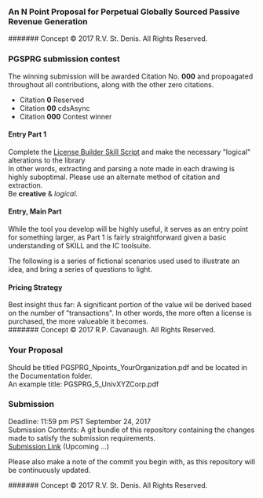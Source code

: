 ### An N Point Proposal for Perpetual Globally Sourced Passive Revenue Generation
#######  Concept © 2017 R.V. St. Denis. All Rights Reserved.

### PGSPRG submission contest
The winning submission will be awarded Citation No. **000** and propoagated throughout all contributions, along with the other zero citations.  
- Citation **0** Reserved  
- Citation **00** cdsAsync  
- Citation **000** Contest winner  

#### Entry Part 1
Complete the [License Builder Skill Script](../Skill/Open/buildLicense.il) and make the necessary "logical" alterations to the library  
In other words, extracting and parsing a note made in each drawing is highly suboptimal. Please use an alternate method of citation and extraction.  
Be **creative** & *logical*.  

#### Entry, Main Part
While the tool you develop will be highly useful, it serves as an entry point for something larger, as Part 1 is fairly straightforward given a basic understanding of SKILL and the IC toolsuite.  

The following is a series of fictional scenarios used used to illustrate an idea, and bring a series of questions to light. 

#### Pricing Strategy
Best insight thus far: A significant portion of the value wil be derived based on the number of "transactions". In other words, the more often a license is purchased, the more valueable it becomes.  
#######  Concept © 2017 R.P. Cavanaugh. All Rights Reserved.


### Your Proposal
Should be titled PGSPRG_Npoints_YourOrganization.pdf and be located in the Documentation folder.  
An example title: PGSPRG_5_UnivXYZCorp.pdf  

### Submission
Deadline: 11:59 pm PST September 24, 2017  
Submission Contents: A git bundle of this repository containing the changes made to satisfy the submission requirements.  
[Submission Link]()  (Upcoming ...)

Please also make a note of the commit you begin with, as this repository will be continuously updated.  

#######  Concept © 2017 R.V. St. Denis. All Rights Reserved.
